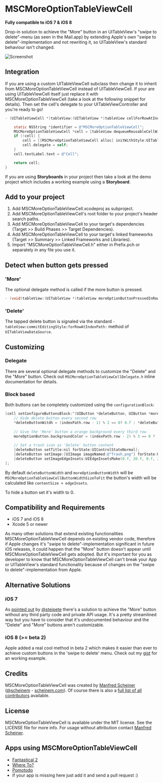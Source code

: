 MSCMoreOptionTableViewCell
==========================

**Fully compatible to iOS 7 & iOS 8**

Drop-in solution to achieve the "More" button in an UITableView's "swipe to delete"-menu (as seen in the Mail.app) by extending Apple's own "swipe to delete"-implementation and not rewriting it, so UITableView's standard behaviour isn't changed.

![Screenshot](https://raw.github.com/scheinem/MSCMoreOptionTableViewCell/master/MSCMoreOptionTableViewCell.png)

## Integration

If you are using a custom UITableViewCell subclass then change it to inherit from MSCMoreOptionTableViewCell instead of UITableViewCell. If your are using UITableViewCell itself just replace it with MSCMoreOptionTableViewCell (take a look at the following snippet for details). Then set the cell's delegate to your UITableViewController and you're ready to go!

```objective-c
- (UITableViewCell *)tableView:(UITableView *)tableView cellForRowAtIndexPath:(NSIndexPath *)indexPath {

    static NSString *identifier = @"MSCMoreOptionTableViewCell";
    MSCMoreOptionTableViewCell *cell = [tableView dequeueReusableCellWithIdentifier:identifier];
    if (!cell) {
        cell = [[MSCMoreOptionTableViewCell alloc] initWithStyle:UITableViewCellStyleDefault reuseIdentifier:identifier];
        cell.delegate = self;
    }
    cell.textLabel.text = @"Cell";

    return cell;
}
```

If you are using **Storyboards** in your project then take a look at the demo project which includes a working example using a **Storyboard**.

## Add to your project

1. Add MSCMoreOptionTableViewCell.xcodeproj as subproject.
2. Add MSCMoreOptionTableViewCell's root folder to your project's header search paths.
3. Add MSCMoreOptionTableViewCell to your target's dependencies (Target >> Build Phases >> Target Dependencies).
4. Add MSCMoreOptionTableViewCell to your target's linked frameworks (Target >> Summary >> Linked Frameworks and Libraries).
5. Import "MSCMoreOptionTableViewCell.h" either in Prefix.pch or separately in any file you use it.

## Detect when button gets pressed

### 'More'
The optional delegate method is called if the more button is pressed.

```objective-c
- (void)tableView:(UITableView *)tableView moreOptionButtonPressedInRowAtIndexPath:(NSIndexPath *)indexPath;
```
 
### 'Delete'

The tapped delete button is signaled via the standard `-tableView:commitEditingStyle:forRowAtIndexPath:` method of `UITableViewDataSource`.
 
## Customizing

### Delegate

There are several optional delegate methods to customize the "Delete" and the "More" button. Check out `MSCMoreOptionTableViewCellDelegate.h` inline documentation for details.

### Block based

Both buttons can be completely customized using the `configurationBlock`:

```objective-c
[cell setConfigureButtonsBlock:^(UIButton *deleteButton, UIButton *moreOptionButton, CGFloat *deleteButtonWitdh, CGFloat *moreOptionButtonWidth) {
    // Hide delete button every second row
    *deleteButtonWitdh = (indexPath.row - 1) % 2 == 0? 0.f : *deleteButtonWitdh;
        
    // Give the 'More' button a orange background every third row
    moreOptionButton.backgroundColor = (indexPath.row - 2) % 3 == 0 ? [UIColor orangeColor] : moreOptionButton.backgroundColor;
        
    // Set a trash icon as 'Delete' button content
    [deleteButton setTitle:nil forState:UIControlStateNormal];
    [deleteButton setImage:[UIImage imageNamed:@"Trash.png"] forState:UIControlStateNormal];
    [deleteButton setImageEdgeInsets:UIEdgeInsetsMake(0.f, 20.f, 0.f, 20.f)];
];
```
By default `deleteButtonWidth` and `moreOptionButtonWidth` will be `MSCMoreOptionTableViewCellButtonWidthSizeToFit` the button's width will be calculated like `contentSize + edgeInsets`.

To hide a button set it's width to 0.

## Compatibility and Requirements

* iOS 7 and iOS 8
* Xcode 5 or newer

As many other solutions that extend existing functionalities MSCMoreOptionTableViewCell depends on existing vendor code, therefore if Apple changes it's "swipe to delete"-implementation significant in future iOS releases, it could happen that the "More" button doesn't appear until MSCMoreOptionTableViewCell gets adopted. But it's important for you as developer to know that MSCMoreOptionTableViewCell can't break your App or UITableView's standard functionality because of changes on the "swipe to delete"-implementation from Apple.

## Alternative Solutions

### iOS 7

As [pointed out](https://gist.github.com/steipete/10541433) by [@steipete](https://twitter.com/steipete) there's a solution to achieve the "More" button without any third party code and private API usage. It's a pretty streamlined way but you have to consider that it's undocumented behaviour and the "Delete" and "More" buttons aren't customizable.

### iOS 8 (>= beta 2)

Apple added a real cool method in beta 2 which makes it easier than ever to achieve custom buttons in the 'swipe to delete' menu. Check out my [gist](https://gist.github.com/scheinem/e36835db07486e9f7e64) for an working example.

## Credits

MSCMoreOptionTableViewCell was created by [Manfred Scheiner](https://github.com/scheinem/) ([@scheinem](http://twitter.com/scheinem) - [scheinem.com](http://scheinem.com)). Of course there is also a [full list of all contributors](https://github.com/scheinem/MSCMoreOptionTableViewCell/graphs/contributors) available.

## License

MSCMoreOptionTableViewCell is available under the MIT license. See the LICENSE file for more info.
For usage without attribution contact [Manfred Scheiner](mailto:sayhi@scheinem.com).

## Apps using MSCMoreOptionTableViewCell

* [Fantastical 2](http://flexibits.com/fantastical-iphone)
* [Where To?](http://www.futuretap.com/de/apps/whereto)
* [Pomotodo](https://pomotodo.com)
* If your app is missing here just add it and send a pull request :)
